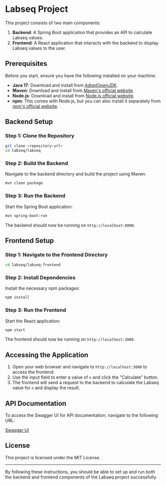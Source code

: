 # Labseq Project

This project consists of two main components:
1. **Backend**: A Spring Boot application that provides an API to calculate Labseq values.
2. **Frontend**: A React application that interacts with the backend to display Labseq values to the user.

## Prerequisites

Before you start, ensure you have the following installed on your machine:

- **Java 17**: Download and install from [AdoptOpenJDK](https://adoptopenjdk.net/).
- **Maven**: Download and install from [Maven's official website](https://maven.apache.org/).
- **Node.js**: Download and install from [Node.js official website](https://nodejs.org/).
- **npm**: This comes with Node.js, but you can also install it separately from [npm's official website](https://www.npmjs.com/).

## Backend Setup

### Step 1: Clone the Repository

```sh
git clone <repository-url>
cd labseq/labseq
```

### Step 2: Build the Backend

Navigate to the backend directory and build the project using Maven:

```sh
mvn clean package
```

### Step 3: Run the Backend

Start the Spring Boot application:

```sh
mvn spring-boot:run
```

The backend should now be running on `http://localhost:8080`.

## Frontend Setup

### Step 1: Navigate to the Frontend Directory

```sh
cd labseq/labseq-frontend
```

### Step 2: Install Dependencies

Install the necessary npm packages:

```sh
npm install
```

### Step 3: Run the Frontend

Start the React application:

```sh
npm start
```

The frontend should now be running on `http://localhost:3000`.

## Accessing the Application

1. Open your web browser and navigate to `http://localhost:3000` to access the frontend.
2. Use the input field to enter a value of `n` and click the "Calculate" button.
3. The frontend will send a request to the backend to calculate the Labseq value for `n` and display the result.

## API Documentation

To access the Swagger UI for API documentation, navigate to the following URL:

[Swagger UI](http://localhost:8080/swagger-ui.html)


## License

This project is licensed under the MIT License.

---

By following these instructions, you should be able to set up and run both the backend and frontend components of the Labseq project successfully.